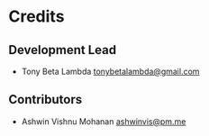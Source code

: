 # Credits

## Development Lead

  - Tony Beta Lambda <tonybetalambda@gmail.com>

## Contributors

  - Ashwin Vishnu Mohanan <ashwinvis@pm.me>
